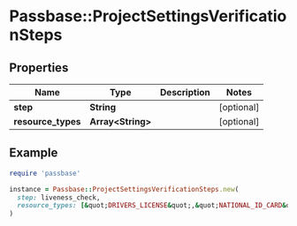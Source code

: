 # Passbase::ProjectSettingsVerificationSteps

## Properties

| Name | Type | Description | Notes |
| ---- | ---- | ----------- | ----- |
| **step** | **String** |  | [optional] |
| **resource_types** | **Array&lt;String&gt;** |  | [optional] |

## Example

```ruby
require 'passbase'

instance = Passbase::ProjectSettingsVerificationSteps.new(
  step: liveness_check,
  resource_types: [&quot;DRIVERS_LICENSE&quot;,&quot;NATIONAL_ID_CARD&quot;]
)
```

